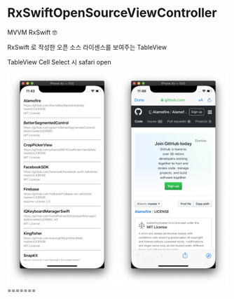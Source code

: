 # RxSwiftOpenSourceViewController

MVVM RxSwift 🤓

RxSwift 로 작성한 오픈 소스 라이센스를 보여주는 TableView

TableView Cell Select 시 safari open




<img src="DemoImage/image1.png" aligned="center" width="250"/>

<img src="DemoImage/image2.png" aligned="center" width="250"/>
=======
